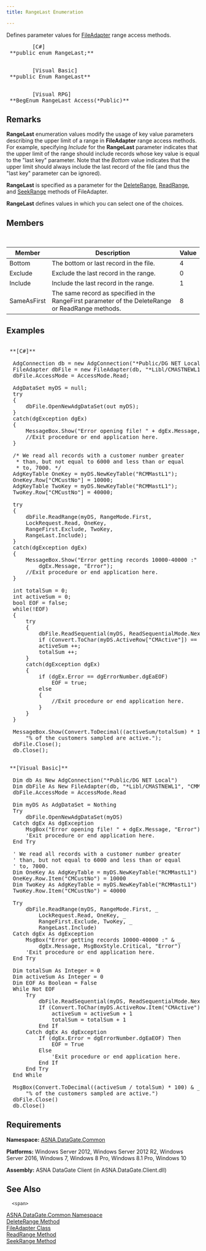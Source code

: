 ```yaml
---
title: RangeLast Enumeration

---
```


Defines parameter values for [FileAdapter](file-adapter-class.html) range access methods.
<pre class="prettyprint">
        <span class="lang">[C#]</span>
 **public enum RangeLast;** 
      </pre>
<pre class="prettyprint">
        <span class="lang">[Visual Basic] </span>
 **public Enum RangeLast** 
      </pre>
<pre class="prettyprint">
        <span class="lang">[Visual RPG]</span>
 **BegEnum RangeLast Access(*Public)**  </pre>

## Remarks

**RangeLast** enumeration values modify the usage of key value parameters describing the upper limit of a range in **FileAdapter** range access methods. For example, specifying *Include* for the **RangeLast** parameter indicates that the upper limit of the range should include records whose key value is equal to the "last key" parameter. Note that the *Bottom* value indicates that the upper limit should always include the last record of the file (and thus the "last key" parameter can be ignored).

**RangeLast** is specified as a parameter for the [ DeleteRange](file-adapter-class-delete-range-method.html), [ReadRange](file-adapter-class-read-range-method.html), and [SeekRange](file-adapter-class-seek-range-method.html) methods of FileAdapter. 

**RangeLast** defines values in which you can select one of the choices.
## Members

<br />



| Member | Description | Value |
| ---- | ---- | ---- |
| Bottom | The bottom or last record in the file. | 4 |
| Exclude | Exclude the last record in the range. | 0 |
| Include | Include the last record in the range. | 1 |
| SameAsFirst | The same record as specified in the RangeFirst parameter of the DeleteRange or ReadRange methods. | 8 |



## Examples

<pre class="prettyprint">
        <span class="lang">
 **[C#]** 
        </span>
  AdgConnection db = new AdgConnection("*Public/DG NET Local");
  FileAdapter dbFile = new FileAdapter(db, "*Libl/CMASTNEWL1", "CMMASTERL1");
  dbFile.AccessMode = AccessMode.Read;

  AdgDataSet myDS = null;
  try
  {
      dbFile.OpenNewAdgDataSet(out myDS);
  }
  catch(dgException dgEx)
  {
      MessageBox.Show("Error opening file! " + dgEx.Message, "Error");
      //Exit procedure or end application here.
  }

  /* We read all records with a customer number greater
   * than, but not equal to 6000 and less than or equal
   * to, 7000. */
  AdgKeyTable OneKey = myDS.NewKeyTable("RCMMastL1");
  OneKey.Row["CMCustNo"] = 10000;
  AdgKeyTable TwoKey = myDS.NewKeyTable("RCMMastL1");
  TwoKey.Row["CMCustNo"] = 40000;

  try
  {
      dbFile.ReadRange(myDS, RangeMode.First, 
      LockRequest.Read, OneKey, 
      RangeFirst.Exclude, TwoKey,
      RangeLast.Include);
  }
  catch(dgException dgEx)
  {
      MessageBox.Show("Error getting records 10000-40000 :" +
          dgEx.Message, "Error");
      //Exit procedure or end application here.
  }

  int totalSum = 0;
  int activeSum = 0;
  bool EOF = false;
  while(!EOF)
  {
      try
      {
          dbFile.ReadSequential(myDS, ReadSequentialMode.Next, LockRequest.NoWait);
          if (Convert.ToChar(myDS.ActiveRow["CMActive"]) == '1')
          activeSum ++;
          totalSum ++;
      }
      catch(dgException dgEx)
      {
          if (dgEx.Error == dgErrorNumber.dgEaEOF)
              EOF = true;
          else
          {
              //Exit procedure or end application here.
          }
      }
  }

  MessageBox.Show(Convert.ToDecimal((activeSum/totalSum) * 100) + 
      "% of the customers sampled are active.");
  dbFile.Close();
  db.Close(); </pre>
<pre class="prettyprint">
        <span class="lang">
 **[Visual Basic]** 
        </span>
  Dim db As New AdgConnection("*Public/DG NET Local")
  Dim dbFile As New FileAdapter(db, "*Libl/CMASTNEWL1", "CMMASTERL1")
  dbFile.AccessMode = AccessMode.Read

  Dim myDS As AdgDataSet = Nothing
  Try
      dbFile.OpenNewAdgDataSet(myDS)
  Catch dgEx As dgException
      MsgBox("Error opening file! " + dgEx.Message, "Error")
      'Exit procedure or end application here.
  End Try

  ' We read all records with a customer number greater
  ' than, but not equal to 6000 and less than or equal
  ' to, 7000. 
  Dim OneKey As AdgKeyTable = myDS.NewKeyTable("RCMMastL1")
  OneKey.Row.Item("CMCustNo") = 10000
  Dim TwoKey As AdgKeyTable = myDS.NewKeyTable("RCMMastL1")
  TwoKey.Row.Item("CMCustNo") = 40000

  Try
      dbFile.ReadRange(myDS, RangeMode.First, _
          LockRequest.Read, OneKey, _
          RangeFirst.Exclude, TwoKey, _
          RangeLast.Include)
  Catch dgEx As dgException
      MsgBox("Error getting records 10000-40000 :" &amp; _
          dgEx.Message, MsgBoxStyle.Critical, "Error")
      'Exit procedure or end application here.
  End Try

  Dim totalSum As Integer = 0
  Dim activeSum As Integer = 0
  Dim EOF As Boolean = False
  While Not EOF
      Try
          dbFile.ReadSequential(myDS, ReadSequentialMode.Next, LockRequest.NoWait)
          If (Convert.ToChar(myDS.ActiveRow.Item("CMActive")) = "1") Then
              activeSum = activeSum + 1
              totalSum = totalSum + 1
          End If
      Catch dgEx As dgException
          If (dgEx.Error = dgErrorNumber.dgEaEOF) Then
              EOF = True
          Else
              'Exit procedure or end application here.
          End If
      End Try
  End While

  MsgBox(Convert.ToDecimal((activeSum / totalSum) * 100) &amp; _
      "% of the customers sampled are active.")
  dbFile.Close()
  db.Close()</pre>

## Requirements

**Namespace:** [ASNA.DataGate.Common](datagate-common-namespace.html) 

**Platforms:** Windows Server 2012, Windows Server 2012 R2, Windows Server 2016, Windows 7, Windows 8 Pro, Windows 8.1 Pro, Windows 10

**Assembly:** ASNA DataGate Client (in ASNA.DataGate.Client.dll)
## See Also


      <span>
[ASNA.DataGate.Common Namespace](datagate-common-namespace.html)
        <br />
[DeleteRange Method](file-adapter-class-delete-range-method.html)
        <br />
[FileAdapter Class](file-adapter-class.html)
        <br />
      </span>
      <span>
[ReadRange Method](file-adapter-class-read-range-method.html)
        <br />
      </span>
      <span>
[SeekRange Method](file-adapter-class-seek-range-method.html)
      </span>

